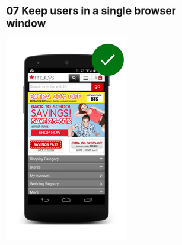# 07 Keep users in a single browser window

![Macy's keeps their users on their site by providing coupons.](imgs/sw-single-browser-good.png)

